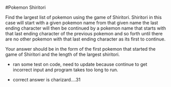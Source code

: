 #Pokemon Shiritori

Find the largest list of pokemon using the game of Shiritori. Shiritori in this case will start with a given pokemon name from that given name the last ending character will then be continued by a pokemon name that starts with that last ending character of the previous pokemon and so forth until there are no other pokemon with that last ending character as its first to continue.

Your answer should be in the form of the first pokemon that started the game of Shiritori and the length of the largest shiritori.

* ran some test on code, need to update because continue to get incorrect input
and program takes too long to run.

* correct answer is charizard....31 
